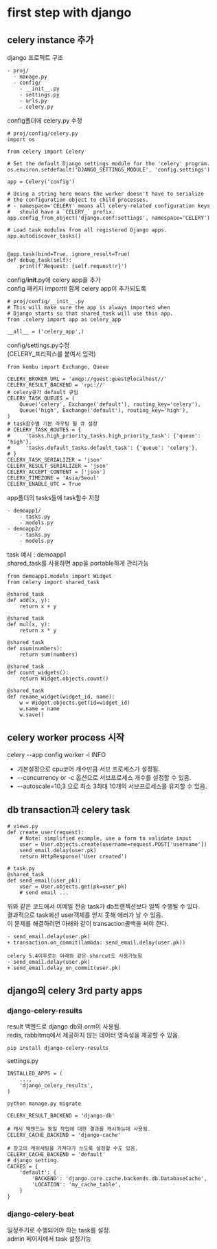 # first step with django

## celery instance 추가

django 프로젝트 구조
```
- proj/
  - manage.py
  - config/
    - __init__.py
    - settings.py
    - urls.py
    - celery.py
```

config폴더에 celery.py 수정
```
# proj/config/celery.py
import os

from celery import Celery

# Set the default Django settings module for the 'celery' program.
os.environ.setdefault('DJANGO_SETTINGS_MODULE', 'config.settings')

app = Celery('config')

# Using a string here means the worker doesn't have to serialize
# the configuration object to child processes.
# - namespace='CELERY' means all celery-related configuration keys
#   should have a `CELERY_` prefix.
app.config_from_object('django.conf:settings', namespace='CELERY')

# Load task modules from all registered Django apps.
app.autodiscover_tasks()


@app.task(bind=True, ignore_result=True)
def debug_task(self):
    print(f'Request: {self.request!r}')
```

config/__init__.py에 celery app을 추가  
config 패키지 importtl 함께 celery app이 추가되도록 
```
# proj/config/__init__.py
# This will make sure the app is always imported when
# Django starts so that shared_task will use this app.
from .celery import app as celery_app

__all__ = ('celery_app',)
```
config/settings.py수정  
(CELERY_프리픽스를 붙여서 입력)  
```
from kombu import Exchange, Queue

CELERY_BROKER_URL = 'amqp://guest:guest@localhost//'
CELERY_RESULT_BACKEND = 'rpc://'
# celery큐가 default 큐임
CELERY_TASK_QUEUES = (
    Queue('celery', Exchange('default'), routing_key='celery'),
    Queue('high', Exchange('default'), routing_key='high'),
)
# task함수별 기본 라우팅 될 큐 설정
# CELERY_TASK_ROUTES = {
#     'tasks.high_priority_tasks.high_priority_task': {'queue': 'high'},
#     'tasks.default_tasks.default_task': {'queue': 'celery'},
# }
CELERY_TASK_SERIALIZER = 'json'
CELERY_RESULT_SERIALIZER = 'json'
CELERY_ACCEPT_CONTENT = ['json']
CELERY_TIMEZONE = 'Asia/Seoul'
CELERY_ENABLE_UTC = True
```

app폴더의 tasks들에 task함수 지정
```
- demoapp1/
    - tasks.py
    - models.py
- demoapp2/
    - tasks.py
    - models.py
```
task 예시 : demoapp1  
shared_task를 사용하면 app을 portable하게 관리가능
```
from demoapp1.models import Widget
from celery import shared_task

@shared_task
def add(x, y):
    return x + y

@shared_task
def mul(x, y):
    return x * y

@shared_task
def xsum(numbers):
    return sum(numbers)

@shared_task
def count_widgets():
    return Widget.objects.count()

@shared_task
def rename_widget(widget_id, name):
    w = Widget.objects.get(id=widget_id)
    w.name = name
    w.save()
```

## celery worker process 시작
celery --app config worker -l INFO  
* 기본설정으로 cpu코어 개수만큼 서브 프로세스가 설정됨. 
* --concurrency or -c 옵션으로 서브프로세스 개수를 설정할 수 있음. 
* --autoscale=10,3 으로 최소 3최대 10개의 서브프로세스를 유지할 수 있음. 

## db transaction과 celery task
```
# views.py
def create_user(request):
    # Note: simplified example, use a form to validate input
    user = User.objects.create(username=request.POST['username'])
    send_email.delay(user.pk)
    return HttpResponse('User created')

# task.py
@shared_task
def send_email(user_pk):
    user = User.objects.get(pk=user_pk)
    # send email ...
```
위와 같은 코드에서 이메일 전송 task가 db트랜젝션보다 일찍 수행될 수 있다.  
결과적으로 task에선 user객체를 얻지 못해 에러가 날 수 있음.   
이 문제를 해결하려면 아래와 같이 transaction콜백을 써야 한다.

```
- send_email.delay(user.pk)
+ transaction.on_commit(lambda: send_email.delay(user.pk))

celery 5.4이후로는 아래와 같은 shorcut도 사용가능함
- send_email.delay(user.pk)
+ send_email.delay_on_commit(user.pk)
```

## django의 celery 3rd party apps

### django-celery-results
result 백엔드로 django db와 orm이 사용됨.  
redis, rabbitmq에서 제공하지 않는 데이터 영속성을 제공할 수 있음. 
```
pip install django-celery-results
```
settings.py
```
INSTALLED_APPS = (
    ...,
    'django_celery_results',
)
```
```
python manage.py migrate
```
```
CELERY_RESULT_BACKEND = 'django-db'
```
```
# 캐시 백엔드는 동일 작업에 대한 결과를 캐시하는데 사용됨.
CELERY_CACHE_BACKEND = 'django-cache'

# 장고의 캐쉬세팅을 가져다가 쓰도록 설정할 수도 있음. 
CELERY_CACHE_BACKEND = 'default'
# django setting.
CACHES = {
    'default': {
        'BACKEND': 'django.core.cache.backends.db.DatabaseCache',
        'LOCATION': 'my_cache_table',
    }
}
```
### django-celery-beat
일정주기로 수행되어야 하는 task를 설정.  
admin 페이지에서 task 설정가능

